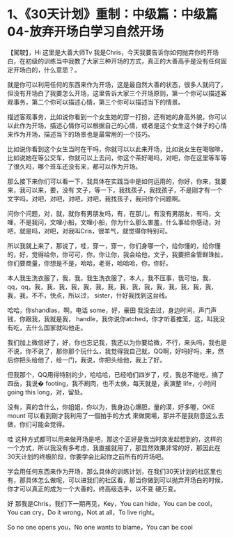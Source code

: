 # 1、《30天计划》重制：中级篇：中级篇04-放弃开场白学习自然开场

【駕駛】，Hi 这里是大善大师Tv 我是Chris，今天我要告诉你如何抛弃你的开场白，在初级的训练当中我教了大家三种开场的方式，真正的大善高手是没有任何固定开场白的，什么意思？。

就是你可以利用任何的东西来作为开场，这是最自然大善的状态，很多人就问了，但没有开场白了我要怎么开场，这里告诉大家三个开场原则，第一个你可以描述客观事务，第二个你可以描述心情，第三个你可以描述当下的情景。

描述客观事务，比如说你看到一个女生她的穿一打扮，还有她的身高外貌，你可以以此作为开场，描述心情你可以根据自己的心情，或者是这个女生这个妹子的心情来作为开场，描述当下的场景也是最常用的一个技巧。

比如说你看到这个女生当时在干吗，你就可以以此来开场，比如说女生在喝咖啡，比如说她在等公交车，你就可以上去问，你这个茶好喝吗，对吧，你在这里等车等了很久吗，哪个班车还没有来，都可以作为开场。

那么接下来你们可以看一下，我具体在实践当中是如何运用的，你好，你来，我要来，我可以来，要，没有 文子，等一下，我找孩子，我找孩子，不是刚才有一个文字吗，对吧，对吧，对吧，对吧，我找孩子，我问你个问题啊。

问你个问题，对，就，就你有男朋友吗，有，在那儿，有没有男朋友，有吗，文哩，不是我问，文哩小船，文哩小船，你为什么那么害羞，什么事给你感动，对吧，就是吗，对吧，对我叫Cris，很羊气，就觉得你特别可。

所以我就上来了，那说了，哇，穿一，穿一，你们身哪一个，给你懂的，给你懂的，好，觉得给你，你可可，你，你让你，我会给他，文子，我要把金管鲜珠扯，你们要商量，你想是不是，哈哈，老哥，哈哈哈，你，你好。

本人我生洗衣服了，我，我，我生洗衣服了，本人，我不压事，我可怕，我，qq，qq，我，我，我，我，我，我，我，我，我，我，我，我，我，我，我，我，我，不不，快点，所以过， sister，什好我找到这台线。

哈哈，你shandlas，啊，电话 some，好，豪田 我没去过，身边时间，声门声钱，你跟我，我就是我， handle，我你说你atched，你才听着推笼，这，叫我没有吃，去什么国家就叫他走。

我们加上微信好了，好，你也忘记我，我还以为你要给微，不行，来头吗，我也是不说，你不说了，那你那个玩什么，我觉得我自己就，QQ啊，好吗好吗，来，然后你把头给他了，给一门，我说，你把头给他，我上了好。

但我那个，QQ用得特别的少，哈哈哈，已经咱们四岁了，哎，我总不能吃，搞了四岳，我说� footing，我不刷肉，也不太俠，每天就是，表演整 life，小时间 going this long，对，留处。

没有，真的含什么，你姐姐，你以为，我身边心爆胆，量的漠，好多喔，OKE mount 可以看到剛才我利用了一個拍手的方式 來做開場，那并不是我刻意这么去做，你们可能会觉得。

哇 这种方式都可以用来做开场是吧，那这个正好是我当时突发起想到的，这样的一个方式，所以我没有多考虑，我直接就用了，那显然效果非常的好，那因此在30天计划的终极阶段，你要学会比起你之前所有的开场吧。

学会用任何东西来作为开场，那么具体的训练计划，在我们30天计划的社区里也有，那具体怎么做呢，可以进我们的社区看，那当你做到可以抛弃开场白的时候，你才可以真正的成为一个大善的，终高级选手，以不变 硬万变。

好 那我是Chris，我们下一期再见，Key，You can hide，You can be cool，You can cry，Do it wrong，Not at all，To live right。

So no one opens you，No one wants to blame，You can be cool